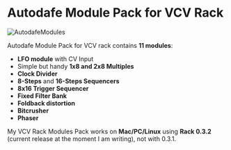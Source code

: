 # Autodafe Module Pack for VCV Rack
![AutodafeModules](http://www.autodafe.net/media/com_eshop/products/resized/autodafe-module-pack-vcv-rack-700x700.png)

Autodafe Module Pack for VCV rack contains **11 modules**:

- **LFO module** with CV Input
- Simple but handy **1x8 and 2x8 Multiples**
- **Clock Divider**
- **8-Steps** and **16-Steps Sequencers**
- **8x16 Trigger Sequencer**
- **Fixed Filter Bank**
- **Foldback distortion**
- **Bitcrusher**
- **Phaser**

My VCV Rack Modules Pack works on **Mac/PC/Linux** using **Rack 0.3.2** (current release at the moment I am writing), not with 0.3.1.

